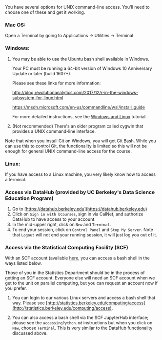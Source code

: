 You have several options for UNIX command-line access. You'll need to choose one of these and get it working.

### Mac OS:

Open a Terminal by going to Applications -> Utilities -> Terminal

### Windows:

1.  You may be able to use the Ubuntu bash shell available in Windows.

    Your PC must be running a 64-bit version of Windows 10 Anniversary Update or later (build 1607+).

    Please see these links for more information:

    http://blog.revolutionanalytics.com/2017/12/r-in-the-windows-subsystem-for-linux.html

    https://msdn.microsoft.com/en-us/commandline/wsl/install_guide
    
    For more detailed instructions, see the [Windows and Linux](./windowsAndLinux.md) tutorial.

2. (Not recommended) There's an older program called cygwin that provides a UNIX command-line interface.

Note that when you install Git on Windows, you will get Git Bash. While you can use this to control Git, the functionality is limited so this will not be enough for general UNIX command-line access for the course.

### Linux:

If you have access to a Linux machine, you very likely know how to access a terminal.

### Access via DataHub (provided by UC Berkeley's Data Science Education Program)

1) Go to [https://datahub.berkeley.edu](https://datahub.berkeley.edu)
2) Click on `Sign in with bCourses`, sign in via CalNet, and authorize DataHub to have access to your account.
3) In the mid-upper right, click on `New` and `Terminal`.
4) To end your session, click on `Control Panel` and `Stop My Server`. Note that `Logout` will not end your running session, it will just log you out of it.

### Access via the Statistical Computing Facility (SCF)

With an SCF account (available [here](https://scf.berkeley.edu/account), you can access a bash shell in the ways listed below. 

Those of you in the Statistics Department should be in the process of getting an SCF account. Everyone else will need an SCF account when we get to the unit on parallel computing, but you can request an account now if you prefer.

1. You can login to our various Linux servers and access a bash shell that way. Please see [http://statistics.berkeley.edu/computing/access](http://statistics.berkeley.edu/computing/access).

2. You can also access a bash shell via the SCF JupyterHub interface; please see the `accessingPython.md` instructions but when you click on `New`, choose `Terminal`. This is very similar to the DataHub functionality discussed above. 


